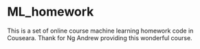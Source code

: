 # ML_homework
This is a set of online course machine learning homework code in Couseara.
Thank for Ng Andrew providing this wonderful course.

